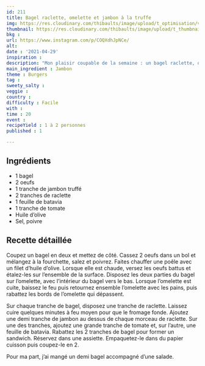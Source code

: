```yaml
---
id: 211
title: Bagel raclette, omelette et jambon à la truffe
img: https://res.cloudinary.com/thibaults/image/upload/t_optimisation/v1619788075/Recipes/20210429_bagel_omelette_raclette_jambon.jpg
thumbnail: https://res.cloudinary.com/thibaults/image/upload/t_thumbnail_josie/v1619788075/Recipes/20210429_bagel_omelette_raclette_jambon.jpg
bkg : 
url: https://www.instagram.com/p/COQXdhJpNCe/
alt: 
date : '2021-04-29'
inspiration : 
description: "Mon plaisir coupable de la semaine : un bagel raclette, omelette et jambon à la truffe."
main_ingredient : Jambon
theme : Burgers
tag : 
sweety_salty : 
veggie : 
country : 
difficulty : Facile
with : 
time : 20
event : 
recipeYield : 1 à 2 personnes
published : 1

---
```


## Ingrédients
 - 1 bagel
 - 2 oeufs
 - 1 tranche de jambon truffé
 - 2 tranches de raclette
 - 1 feuille de batavia
 - 1 tranche de tomate
 - Huile d’olive
 - Sel, poivre

## Recette détaillée
Coupez un bagel en deux et mettez de côté. Cassez 2 oeufs dans un bol et mélangez à la fourchette, salez et poivrez. Faites chauffer une poêle avec un filet d’huile d’olive. Lorsque elle est chaude, versez les oeufs battus et étalez-les sur l’ensemble de la surface. Disposez les deux parties du bagel sur l’omelette, avec l’intérieur du bagel vers le bas. Lorsque l’omelette est cuite, baissez le feu puis retournez ensemble l’omelette avec les pains, puis rabattez les bords de l’omelette qui dépassent.

Sur chaque tranche de bagel, disposez une tranche de raclette. Laissez cuire quelques minutes à feu moyen pour que le fromage fonde. Ajoutez une demi tranche de jambon au dessus de chaque morceau de raclette. Sur une des tranches, ajoutez une grande tranche de tomate et, sur l’autre, une feuille de batavia. Rabattez les 2 tranches de bagel pour former un sandwich. Réservez dans une assiette. Empaquetez-le dans du papier cuisson puis coupez-le en 2.

Pour ma part, j’ai mangé un demi bagel accompagné d’une salade.